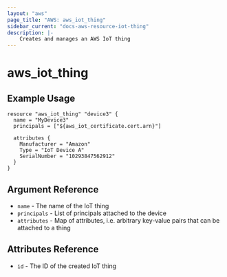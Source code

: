 ```yaml
---
layout: "aws"
page_title: "AWS: aws_iot_thing"
sidebar_current: "docs-aws-resource-iot-thing"
description: |-
    Creates and manages an AWS IoT thing
---
```


# aws\_iot\_thing

## Example Usage

```
resource "aws_iot_thing" "device3" {
  name = "MyDevice3"
  principals = ["${aws_iot_certificate.cert.arn}"]

  attributes {
    Manufacturer = "Amazon"
    Type = "IoT Device A"
    SerialNumber = "10293847562912"
  }
}
```

## Argument Reference

* `name` - The name of the IoT thing
* `principals` - List of principals attached to the device
* `attributes` - Map of attributes, i.e. arbitrary key-value pairs that can be attached to a thing


## Attributes Reference

* `id` - The ID of the created IoT thing
